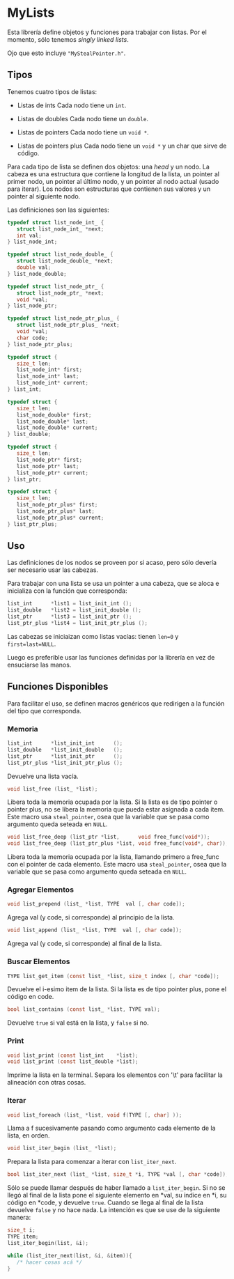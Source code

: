 MyLists
=======

Esta librería define objetos y funciones para trabajar con listas.
Por el momento, sólo tenemos *singly linked lists*.

Ojo que esto incluye `"MyStealPointer.h"`.


Tipos
-----

Tenemos cuatro tipos de listas:

-  Listas de ints
   Cada nodo tiene un `int`.

-  Listas de doubles
   Cada nodo tiene un `double`.

-  Listas de pointers
   Cada nodo tiene un `void *`.
   
-  Listas de pointers plus
   Cada nodo tiene un `void *` y un char que sirve de código.


Para cada tipo de lista se definen dos objetos: una *head* y un nodo. La cabeza es
una estructura que contiene la longitud de la lista, un pointer al primer nodo, un
pointer al último nodo, y un pointer al nodo actual (usado para iterar). Los nodos
son estructuras que contienen sus valores y un pointer al siguiente nodo.

Las definiciones son las siguientes:

```c
typedef struct list_node_int_ {
   struct list_node_int_ *next;
   int val;
} list_node_int;

typedef struct list_node_double_ {
   struct list_node_double_ *next;
   double val;
} list_node_double;

typedef struct list_node_ptr_ {
   struct list_node_ptr_ *next;
   void *val;
} list_node_ptr;

typedef struct list_node_ptr_plus_ {
   struct list_node_ptr_plus_ *next;
   void *val;
   char code;
} list_node_ptr_plus;

typedef struct {
   size_t len;
   list_node_int* first;
   list_node_int* last;
   list_node_int* current;
} list_int;

typedef struct {
   size_t len;
   list_node_double* first;
   list_node_double* last;
   list_node_double* current;
} list_double;

typedef struct {
   size_t len;
   list_node_ptr* first;
   list_node_ptr* last;
   list_node_ptr* current;
} list_ptr;

typedef struct {
   size_t len;
   list_node_ptr_plus* first;
   list_node_ptr_plus* last;
   list_node_ptr_plus* current;
} list_ptr_plus;
```

Uso
---

Las definiciones de los nodos se proveen por si acaso, pero sólo devería ser 
necesario usar las cabezas.

Para trabajar con una lista se usa un pointer a una cabeza, que se aloca e
inicializa con la función que corresponda:

```c
list_int      *list1 = list_init_int ();
list_double   *list2 = list_init_double ();
list_ptr      *list3 = list_init_ptr ();
list_ptr_plus *list4 = list_init_ptr_plus ();
```
Las cabezas se iniciaizan como listas vacías: tienen `len=0` y `first=last=NULL`.


Luego es preferible usar las funciones definidas por la librería en vez de
ensuciarse las manos.

Funciones Disponibles
---------------------

Para facilitar el uso, se definen macros genéricos que redirigen a la
función del tipo que corresponda.

### Memoria

```c
list_int      *list_init_int      ();
list_double   *list_init_double   ();
list_ptr      *list_init_ptr      ();
list_ptr_plus *list_init_ptr_plus ();
```
Devuelve una lista vacía.

```c
void list_free (list_ *list);
```
Libera toda la memoria ocupada por la lista. Si la lista es de tipo pointer o
pointer plus, no se libera la memoria que pueda estar asignada a cada item.
Este macro usa `steal_pointer`, osea que la variable que se pasa como argumento 
queda seteada en `NULL`.

```c
void list_free_deep (list_ptr *list,      void free_func(void*));
void list_free_deep (list_ptr_plus *list, void free_func(void*, char));
```
Libera toda la memoria ocupada por la lista, llamando primero a free_func con
el pointer de cada elemento.
Este macro usa `steal_pointer`, osea que la variable que se pasa como argumento 
queda seteada en `NULL`.


### Agregar Elementos

```c
void list_prepend (list_ *list, TYPE  val [, char code]);
```
Agrega val (y code, si corresponde) al principio de la lista.

```c
void list_append (list_ *list, TYPE  val [, char code]);
```
Agrega val (y code, si corresponde) al final de la lista.


### Buscar Elementos

```c
TYPE list_get_item (const list_ *list, size_t index [, char *code]);
```
Devuelve el i-esimo item de la lista. Si la lista es de tipo pointer plus, pone el
código en code.

```c
bool list_contains (const list_ *list, TYPE val);
```
Devuelve `true` si val está en la lista, y `false` si no.


### Print

```c
void list_print (const list_int    *list);
void list_print (const list_double *list);
```
Imprime la lista en la terminal. Separa los elementos con '\t' para facilitar la
alineación con otras cosas.


### Iterar

```c
void list_foreach (list_ *list, void f(TYPE [, char] ));
```
Llama a f sucesivamente pasando como argumento cada elemento de la lista, en orden.


```c
void list_iter_begin (list_ *list);
```
Prepara la lista para comenzar a iterar con `list_iter_next`.

```c
bool list_iter_next (list_ *list, size_t *i, TYPE *val [, char *code]);
```
Sólo se puede llamar después de haber llamado a `list_iter_begin`.
Si no se llegó al final de la lista pone el siguiente elemento en *val, su índice
en *i, su código en *code, y devuelve `true`. Cuando se llega al final de la lista
devuelve `false` y no hace nada.
La intención es que se use de la siguiente manera:

```c
size_t i;
TYPE item;
list_iter_begin(list, &i);

while (list_iter_next(list, &i, &item)){
   /* hacer cosas acá */
}
```




